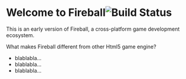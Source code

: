 Welcome to Fireball![![Build Status](https://travis-ci.org/fireball-x/engine.svg?branch=master)](https://travis-ci.org/fireball-x/engine)
======

This is an early version of Fireball, a cross-platform game development ecosystem.  
  
What makes Fireball different from other Html5 game engine?	
- blablabla...
- blablabla...
- blablabla...